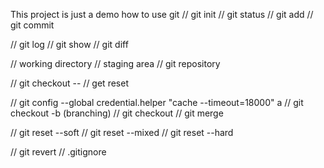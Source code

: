 This project is just a demo how to use git
// git init
// git status
// git add
// git commit

// git log
// git show
// git diff

// working directory
// staging area
// git repository

// git checkout -- <file>
// get reset

// git config --global credential.helper "cache --timeout=18000"
a
// git checkout -b <branch> (branching)
// git checkout <branch>
// git merge

// git reset --soft <to commit>
// git reset --mixed <to commit>
// git reset --hard <to commit>

// git revert <commit>
// .gitignore